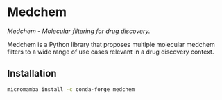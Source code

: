 # Medchem

_Medchem - Molecular filtering for drug discovery._

Medchem is a Python library that proposes multiple molecular medchem filters to a wide range of use cases relevant in a drug discovery context.

## Installation

```bash
micromamba install -c conda-forge medchem
```
